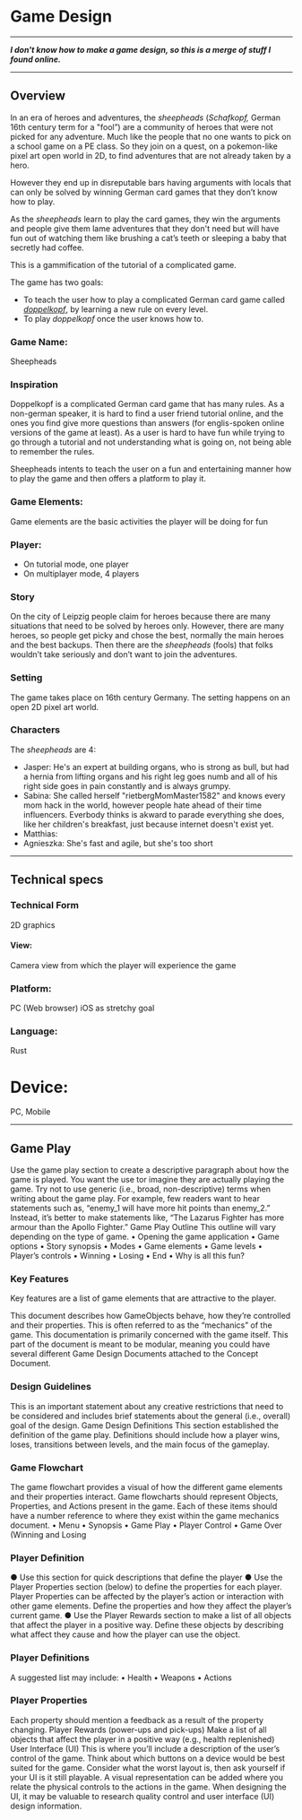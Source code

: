 # Game Design

---
***I don't know how to make a game design, so this is a merge of stuff I found online.***

---

## Overview

In an era of heroes and adventures, the *sheepheads* (*Schafkopf,* German 16th century term for a "fool”) are a community of heroes that were not picked for any adventure. Much like the people that no one wants to pick on a school game on a PE class. So they join on a quest, on a pokemon-like pixel art open world in 2D, to find adventures that are not already taken by a hero.

However they end up in disreputable bars having arguments with locals that can only be solved by winning German card games that they don’t know how to play.

As the *sheepheads* learn to play the card games, they win the arguments and people give them lame adventures that they don't need but will have fun out of watching them like brushing a cat’s teeth or sleeping a baby that secretly had coffee.

This is a gammification of the tutorial of a complicated game.

The game has two goals:

- To teach the user how to play a complicated German card game called [*doppelkopf*](https://en.wikipedia.org/wiki/Doppelkopf), by learning a new rule on every level.
- To play *doppelkopf* once the user knows how to.

### Game Name:

Sheepheads

### Inspiration

Doppelkopf is a complicated German card game that has many rules. As a non-german speaker, it is hard to find a user friend tutorial online, and the ones you find give more questions than answers (for englis-spoken online versions of the game at least). As a user is hard to have fun while trying to go through a tutorial and not understanding what is going on, not being able to remember the rules.

Sheepheads intents to teach the user on a fun and entertaining manner how to play the game and then offers a platform to play it.

### Game Elements:

Game elements are the basic activities the player will be doing for fun

### Player:

* On tutorial mode, one player
* On multiplayer mode, 4 players

### Story

On the city of Leipzig people claim for heroes because there are many situations that need to be solved by heroes only. However, there are many heroes, so people get picky and chose the best, normally the main heroes and the best backups. Then there are the *sheepheads* (fools) that folks wouldn’t take seriously and don’t want to join the adventures.

### Setting

The game takes place on 16th century Germany. The setting happens on an open 2D pixel art world.

### Characters

The *sheepheads* are 4:

* Jasper: He's an expert at building organs, who is strong as bull, but had a hernia from lifting organs and his right leg goes numb and all of his right side goes in pain constantly and is always grumpy.
* Sabina: She called herself "rietbergMomMaster1582" and knows every mom hack in the world, however people hate ahead of their time influencers. Everbody thinks is akward to parade everything she does, like her children's breakfast, just because internet doesn't exist yet.
* Matthias: 
* Agnieszka: She's fast and agile, but she's too short

---

## Technical specs

### Technical Form

2D graphics

#### View:

Camera view from which the player will experience the game

### Platform:

PC (Web browser)
iOS as stretchy goal

### Language:

Rust

# Device:

PC, Mobile

---

## Game Play

Use the game play section to create a descriptive paragraph about how the game is played. You want the use tor imagine
they are actually playing the game. Try not to use generic (i.e., broad, non-descriptive) terms when writing about the game
play. For example, few readers want to hear statements such as, “enemy_1 will have more hit points than
enemy_2.” Instead, it’s better to make statements like, “The Lazarus Fighter has more armour than the Apollo Fighter.”
Game Play Outline
This outline will vary depending on the type of game.
• Opening the game application
• Game options
• Story synopsis
• Modes
• Game elements
• Game levels
• Player’s controls
• Winning
• Losing
• End
• Why is all this fun?

### Key Features

Key features are a list of game elements that are attractive to the player.

This document describes how GameObjects behave, how they’re controlled and their properties. This is often referred to as
the “mechanics” of the game. This documentation is primarily concerned with
the game itself. This part of the document is meant to be modular, meaning you could have
several different Game Design Documents attached to the Concept Document.

### Design Guidelines
This is an important statement about any creative restrictions that need to be considered and includes brief statements
about the general (i.e., overall) goal of the design.
Game Design Definitions
This section established the definition of the game play. Definitions should include how a player wins, loses, transitions
between levels, and the main focus of the gameplay.

### Game Flowchart
The game flowchart provides a visual of how the different game elements and their properties interact. Game flowcharts
should represent Objects, Properties, and Actions present in the game. Each of these items should have a number reference
to where they exist within the game mechanics document.
• Menu
• Synopsis
• Game Play
• Player Control
• Game Over (Winning and Losing

### Player Definition
● Use this section for quick descriptions that define the player
● Use the Player Properties section (below) to define the properties for each player. Player Properties can be
affected by the player’s action or interaction with other game elements. Define the properties and how they affect
the player’s current game.
● Use the Player Rewards section to make a list of all objects that affect the player in a positive way. Define these
objects by describing what affect they cause and how the player can use the object.

### Player Definitions
A suggested list may include:
• Health
• Weapons
• Actions

### Player Properties
Each property should mention a feedback as a result of the property changing.
Player Rewards (power-ups and pick-ups)
Make a list of all objects that affect the player in a positive way (e.g., health replenished)
User Interface (UI)
This is where you’ll include a description of the user’s control of the game. Think about which buttons on a device would be
best suited for the game. Consider what the worst layout is, then ask yourself if your UI is it still playable. A visual
representation can be added where you relate the physical controls to the actions in the game. When designing the UI, it may
be valuable to research quality control and user interface (UI) design information.
